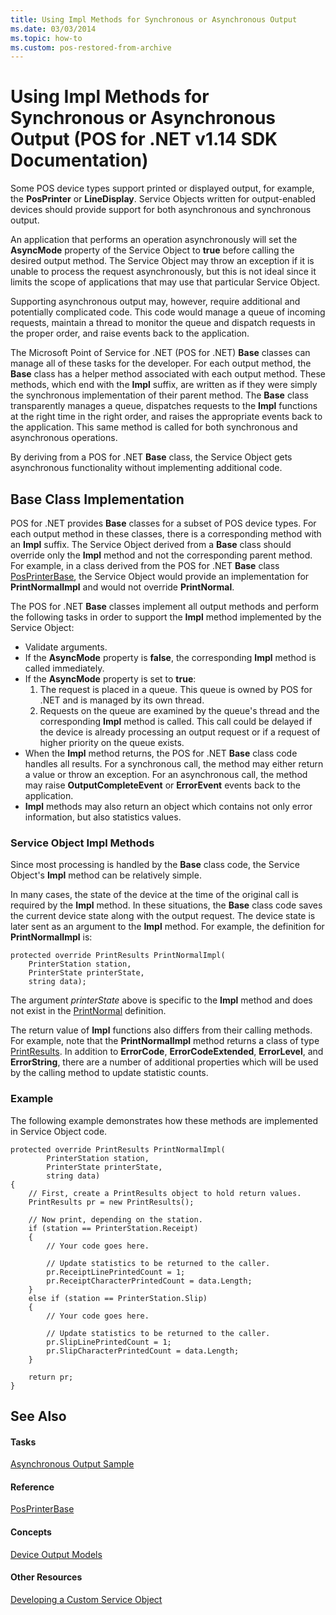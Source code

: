 ```yaml
---
title: Using Impl Methods for Synchronous or Asynchronous Output
ms.date: 03/03/2014
ms.topic: how-to
ms.custom: pos-restored-from-archive
---
```


# Using Impl Methods for Synchronous or Asynchronous Output (POS for .NET v1.14 SDK Documentation)

Some POS device types support printed or displayed output, for example, the **PosPrinter** or **LineDisplay**. Service Objects written for output-enabled devices should provide support for both asynchronous and synchronous output.

An application that performs an operation asynchronously will set the **AsyncMode** property of the Service Object to **true** before calling the desired output method. The Service Object may throw an exception if it is unable to process the request asynchronously, but this is not ideal since it limits the scope of applications that may use that particular Service Object.

Supporting asynchronous output may, however, require additional and potentially complicated code. This code would manage a queue of incoming requests, maintain a thread to monitor the queue and dispatch requests in the proper order, and raise events back to the application.

The Microsoft Point of Service for .NET (POS for .NET) **Base** classes can manage all of these tasks for the developer. For each output method, the **Base** class has a helper method associated with each output method. These methods, which end with the **Impl** suffix, are written as if they were simply the synchronous implementation of their parent method. The **Base** class transparently manages a queue, dispatches requests to the **Impl** functions at the right time in the right order, and raises the appropriate events back to the application. This same method is called for both synchronous and asynchronous operations.

By deriving from a POS for .NET **Base** class, the Service Object gets asynchronous functionality without implementing additional code.

## Base Class Implementation

POS for .NET provides **Base** classes for a subset of POS device types. For each output method in these classes, there is a corresponding method with an **Impl** suffix. The Service Object derived from a **Base** class should override only the **Impl** method and not the corresponding parent method. For example, in a class derived from the POS for .NET **Base** class [PosPrinterBase](aa460669\(v=winembedded.11\).md), the Service Object would provide an implementation for **PrintNormalImpl** and would not override **PrintNormal**.

The POS for .NET **Base** classes implement all output methods and perform the following tasks in order to support the **Impl** method implemented by the Service Object:

- Validate arguments.
- If the **AsyncMode** property is **false**, the corresponding **Impl** method is called immediately.
- If the **AsyncMode** property is set to **true**:
    1. The request is placed in a queue. This queue is owned by POS for .NET and is managed by its own thread.
    2. Requests on the queue are examined by the queue's thread and the corresponding **Impl** method is called. This call could be delayed if the device is already processing an output request or if a request of higher priority on the queue exists.
- When the **Impl** method returns, the POS for .NET **Base** class code handles all results. For a synchronous call, the method may either return a value or throw an exception. For an asynchronous call, the method may raise **OutputCompleteEvent** or **ErrorEvent** events back to the application.
- **Impl** methods may also return an object which contains not only error information, but also statistics values.

### Service Object Impl Methods

Since most processing is handled by the **Base** class code, the Service Object's **Impl** method can be relatively simple.

In many cases, the state of the device at the time of the original call is required by the **Impl** method. In these situations, the **Base** class code saves the current device state along with the output request. The device state is later sent as an argument to the **Impl** method. For example, the definition for **PrintNormalImpl** is:

    protected override PrintResults PrintNormalImpl(
        PrinterStation station,
        PrinterState printerState,
        string data);

The argument *printerState* above is specific to the **Impl** method and does not exist in the [PrintNormal](ms843075\(v=winembedded.11\).md) definition.

The return value of **Impl** functions also differs from their calling methods. For example, note that the **PrintNormalImpl** method returns a class of type [PrintResults](ms881252\(v=winembedded.11\).md). In addition to **ErrorCode**, **ErrorCodeExtended**, **ErrorLevel**, and **ErrorString**, there are a number of additional properties which will be used by the calling method to update statistic counts.

### Example

The following example demonstrates how these methods are implemented in Service Object code.

    protected override PrintResults PrintNormalImpl(
            PrinterStation station,
            PrinterState printerState,
            string data)
    {
        // First, create a PrintResults object to hold return values.
        PrintResults pr = new PrintResults();

        // Now print, depending on the station.
        if (station == PrinterStation.Receipt)
        {
            // Your code goes here.

            // Update statistics to be returned to the caller.
            pr.ReceiptLinePrintedCount = 1;
            pr.ReceiptCharacterPrintedCount = data.Length;
        }
        else if (station == PrinterStation.Slip)
        {
            // Your code goes here.

            // Update statistics to be returned to the caller.
            pr.SlipLinePrintedCount = 1;
            pr.SlipCharacterPrintedCount = data.Length;
        }

        return pr;
    }

## See Also

#### Tasks

[Asynchronous Output Sample](asynchronous-output-sample.md)

#### Reference

[PosPrinterBase](aa460669\(v=winembedded.11\).md)

#### Concepts

[Device Output Models](device-output-models.md)

#### Other Resources

[Developing a Custom Service Object](developing-a-custom-service-object.md)
